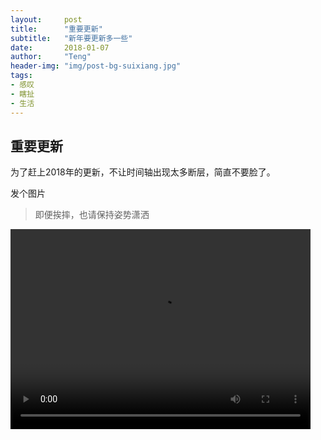 ```yaml
---
layout:     post
title:      "重要更新"
subtitle:   "新年要更新多一些"
date:       2018-01-07
author:     "Teng"
header-img: "img/post-bg-suixiang.jpg"
tags:
- 感叹
- 瞎扯
- 生活
---
```

## 重要更新

为了赶上2018年的更新，不让时间轴出现太多断层，简直不要脸了。

发个图片

> 即便挨摔，也请保持姿势潇洒

 <video width="480" height="320" controls> <source src="https://oi4e6q30n.qnssl.com/Fsdey8qHGGUQkI-SSW1lPXkzKhfu"> </video>